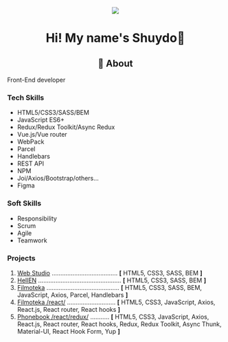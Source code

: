 

<!--
**** is a ✨ _special_ ✨ repository because its `README.md` (this file) appears on your GitHub profile.

Here are some ideas to get you started:

- 🔭 I’m currently working on ...
- 🌱 I’m currently learning ...
- 👯 I’m looking to collaborate on ...
- 🤔 I’m looking for help with ...
- 💬 Ask me about ...
- 📫 How to reach me: ...
- 😄 Pronouns: ...
- ⚡ Fun fact: ...
-->
<div align="center">
<img src="https://komarev.com/ghpvc/?username=Shuydo&color=blue">
</div>

<h1 align="center">Hi! My name's Shuydo👋</h2>
<h2 align="center">💬 About</h2>
<p>Front-End developer</p>

<div>
  <h3>Tech Skills</h3>
  <ul>
    <li>
      <span class="sidebar-text">HTML5/CSS3/SASS/BEM</span>
    </li>
    <li>
      <span class="sidebar-text">JavaScript ES6+</span>
    </li>    
    <li>
      <span class="sidebar-text">Redux/Redux Toolkit/Async Redux</span>
    </li>
    <li>
      <span class="sidebar-text">Vue.js/Vue router</span>
    </li>
    <li>
      <span class="sidebar-text">WebPack</span>
    </li>
    <li>
      <span class="sidebar-text">Parcel</span>
    </li>
    <li>
      <span class="sidebar-text">Handlebars</span>
    </li>    
    <li>
      <span class="sidebar-text">REST API</span>
    </li>
    <li>
      <span class="sidebar-text">NPM </span>
    </li>
    <li>
      <span class="sidebar-text">Joi/Axios/Bootstrap/others...</span>
    </li>
    <li>
      <span class="sidebar-text">Figma </span>
    </li>
  </ul>
</div>
<div class="sidebar-container">
  <h3 class="sidebar-title">Soft Skills</h3>
  <ul>
    <li>
      <span class="sidebar-text">Responsibility</span>
    </li>    
    <li>
      <span class="sidebar-text">Scrum</span>
    </li>
    <li>
      <span class="sidebar-text">Agile</span>
    </li>    
    <li>
      <span class="sidebar-text">Teamwork</span>
    </li>
  </ul>
</div>

<div>
  <h3>Projects</h3>
  <ol>
    <li>
      <a
        target="blanc"
        href="https://"
        >Web Studio</a
      >
      <span class="dots">......................................</span>
      <span
        ><b>[</b> <span class="tech-name">HTML5, CSS3, SASS, BEM</span>
        <b>]</b></span
      >
    </li>
    <li>
      <a
        target="blanc"
        href="https://katymykhailova.github.io/codehunters-team-proj/"
        >HellEN</a
      >
      <span class="dots">................................................</span>
      <span
        ><b>[</b>
        <span class="tech-name">HTML5, CSS3, SASS, BEM</span>
        <b>]</b></span
      >
    </li>
    <li>
      <a
        target="blanc"
        href="https://"
        >Filmoteka</a
      >
      <span class="dots"></span>..........................................<span>
      <span
        ><b>[</b>
        <span class="tech-name"
          >HTML5, CSS3, SASS, BEM, JavaScript, Axios, Parcel, Handlebars
        </span>
        <b>]</b></span
      >
    </li>
    <li>
      <a
        target="blanc"
        href="https://"
        >Filmoteka /react/</a
      >
      <span class="dots">............................</span>
      <span
        ><b>[</b>
        <span class="tech-name"
          >HTML5, CSS3, JavaScript, Axios, React.js, React router, React
          hooks
        </span>
        <b>]</b></span
      >
    </li>    
    <li>
      <a
        target="blanc"
        href="https://"
        >Phonebook /react/redux/</a
      >
      <span class="dots">...........</span>
      <span
        ><b>[</b>
        <span class="tech-name">
          HTML5, CSS3, JavaScript, Axios, React.js, React router, React hooks, Redux, Redux Toolkit, Async Thunk, Material-UI, React Hook Form, Yup
         </span>
        <b>]</b></span
      >
    </li>
  </ol>
</div>

